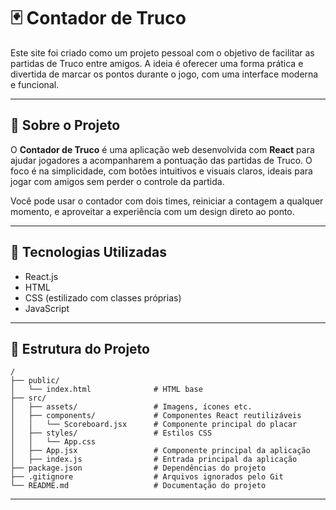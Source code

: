 
# 🃏 Contador de Truco

Este site foi criado como um projeto pessoal com o objetivo de facilitar as partidas de Truco entre amigos. A ideia é oferecer uma forma prática e divertida de marcar os pontos durante o jogo, com uma interface moderna e funcional.

---

## 🔹 Sobre o Projeto

O **Contador de Truco** é uma aplicação web desenvolvida com **React** para ajudar jogadores a acompanharem a pontuação das partidas de Truco. O foco é na simplicidade, com botões intuitivos e visuais claros, ideais para jogar com amigos sem perder o controle da partida.

Você pode usar o contador com dois times, reiniciar a contagem a qualquer momento, e aproveitar a experiência com um design direto ao ponto.

---

## 🚀 Tecnologias Utilizadas

- React.js  
- HTML  
- CSS (estilizado com classes próprias)  
- JavaScript  

---

## 📂 Estrutura do Projeto

```
/
├── public/
│   └── index.html              # HTML base
├── src/
│   ├── assets/                 # Imagens, ícones etc.
│   ├── components/             # Componentes React reutilizáveis
│   │   └── Scoreboard.jsx      # Componente principal do placar
│   ├── styles/                 # Estilos CSS
│   │   └── App.css
│   ├── App.jsx                 # Componente principal da aplicação
│   ├── index.js                # Entrada principal da aplicação
├── package.json                # Dependências do projeto
├── .gitignore                  # Arquivos ignorados pelo Git
└── README.md                   # Documentação do projeto
```

---
